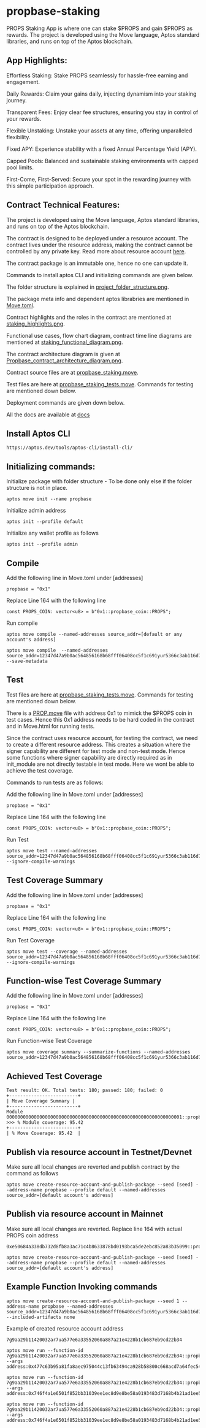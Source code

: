 # propbase-staking

PROPS Staking App is where one can stake $PROPS and gain $PROPS as rewards.
The project is developed using the Move language, Aptos standard libraries, and runs on top of the Aptos blockchain.

## App Highlights:

Effortless Staking: Stake PROPS seamlessly for hassle-free earning and engagement.

Daily Rewards: Claim your gains daily, injecting dynamism into your staking journey.

Transparent Fees: Enjoy clear fee structures, ensuring you stay in control of your rewards.

Flexible Unstaking: Unstake your assets at any time, offering unparalleled flexibility.

Fixed APY: Experience stability with a fixed Annual Percentage Yield (APY).

Capped Pools: Balanced and sustainable staking environments with capped pool limits.

First-Come, First-Served: Secure your spot in the rewarding journey with this simple participation approach.

## Contract Technical Features:

The project is developed using the Move language, Aptos standard libraries, and runs on top of the Aptos blockchain.

The contract is designed to be deployed under a resource account. The contract lives under the resource address, making the contract cannot be controlled by any private key. Read more about resource account [here](https://aptos.dev/move/move-on-aptos/resource-accounts).

The contract package is an immutable one, hence no one can update it.

Commands to install aptos CLI and initializing commands are given below.

The folder structure is explained in [project_folder_structure.png](https://github.com/Propbase-Application/propbase_staking_blockchain/tree/main/docs/project_folder_structure.png).

The package meta info and dependent aptos librabries are mentioned in [Move.toml](https://github.com/Propbase-Application/propbase_staking_blockchain/blob/main/Move.toml).

Contract highlights and the roles in the contract are mentioned at [staking_highlights.png](https://github.com/Propbase-Application/propbase_staking_blockchain/tree/main/docs/staking_highlights.png).

Functional use cases, flow chart diagram, contract time line diagrams are mentioned at [staking_functional_diagram.png](https://github.com/Propbase-Application/propbase_staking_blockchain/tree/main/docs/staking_functional_diagram.png).

The contract architecture diagram is given at [Propbase_contract_architecture_diagram.png](https://github.com/Propbase-Application/propbase_staking_blockchain/tree/main/docs/Propbase_contract_architecture_diagram.png).

Contract source files are at [propbase_staking.move](https://github.com/Propbase-Application/propbase_staking_blockchain/tree/main/sources/propbase_staking.move).

Test files are here at [propbase_staking_tests.move](https://github.com/Propbase-Application/propbase_staking_blockchain/tree/main/tests/propbase_staking_tests.move). Commands for testing are mentioned down below.

Deployment commands are given down below.

All the docs are available at [docs](https://github.com/Propbase-Application/propbase_staking_blockchain/tree/main/docs)

## Install Aptos CLI

```
https://aptos.dev/tools/aptos-cli/install-cli/
```

## Initializing commands:

Initialize package with folder structure - To be done only else if the folder structure is not in place.

```
aptos move init --name propbase

```

Initialize admin address

```
aptos init --profile default
```

Initialize any wallet profile as follows

```
aptos init --profile admin
```

## Compile

Add the following line in Move.toml under [addresses]

```
propbase = "0x1"
```

Replace Line 164 with the following line

```
const PROPS_COIN: vector<u8> = b"0x1::propbase_coin::PROPS";
```

Run compile

```
aptos move compile --named-addresses source_addr=[default or any account's address]
```

```
aptos move compile  --named-addresses source_addr=12347d47a9b0ac564856168b68fff06408cc5f1c691yur5366c3ab116d76rsdf --save-metadata
```

## Test

Test files are here at [propbase_staking_tests.move](https://github.com/Propbase-Application/propbase_staking_blockchain/tree/main/tests/propbase_staking_tests.move). Commands for testing are mentioned down below.

There is a [PROP.move](https://github.com/Propbase-Application/propbase_staking_blockchain/tree/main/sources/test/PROP.move) file with address 0x1 to mimick the $PROPS coin in test cases. Hence this 0x1 address needs to be hard coded in the contract and in Move.html for running tests.

Since the contract uses resource account, for testing the contract, we need to create a different resource address. This creates a situation where the signer capability are different for test mode and non-test mode. Hence some functions where signer capability are directly required as in init_module are not directly testable in test mode. Here we wont be able to achieve the test coverage.

Commands to run tests are as follows:

Add the following line in Move.toml under [addresses]

```
propbase = "0x1"
```

Replace Line 164 with the following line

```
const PROPS_COIN: vector<u8> = b"0x1::propbase_coin::PROPS";
```

Run Test

```
aptos move test --named-addresses source_addr=12347d47a9b0ac564856168b68fff06408cc5f1c691yur5366c3ab116d76rsdf --ignore-compile-warnings
```

## Test Coverage Summary

Add the following line in Move.toml under [addresses]

```
propbase = "0x1"
```

Replace Line 164 with the following line

```
const PROPS_COIN: vector<u8> = b"0x1::propbase_coin::PROPS";
```

Run Test Coverage

```
aptos move test --coverage --named-addresses source_addr=12347d47a9b0ac564856168b68fff06408cc5f1c691yur5366c3ab116d76rsdf --ignore-compile-warnings
```

## Function-wise Test Coverage Summary

Add the following line in Move.toml under [addresses]

```
propbase = "0x1"
```

Replace Line 164 with the following line

```
const PROPS_COIN: vector<u8> = b"0x1::propbase_coin::PROPS";
```

Run Function-wise Test Coverage

```
aptos move coverage summary --summarize-functions --named-addresses source_addr=12347d47a9b0ac564856168b68fff06408cc5f1c691yur5366c3ab116d76rsdf
```

## Achieved Test Coverage

```
Test result: OK. Total tests: 180; passed: 180; failed: 0
+-------------------------+
| Move Coverage Summary |
+-------------------------+
Module 0000000000000000000000000000000000000000000000000000000000000001::propbase_staking
>>> % Module coverage: 95.42
+-------------------------+
| % Move Coverage: 95.42  |
```

## Publish via resource account in Testnet/Devnet

Make sure all local changes are reverted and publish contract by the command as follows

```
aptos move create-resource-account-and-publish-package --seed [seed] --address-name propbase --profile default --named-addresses source_addr=[default account's address]
```

## Publish via resource account in Mainnet

Make sure all local changes are reverted.
Replace line 164 with actual PROPS coin address

```
0xe50684a338db732d8fb8a3ac71c4b8633878bd0193bca5de2ebc852a83b35099::propbase_coin::PROPS
```

```
aptos move create-resource-account-and-publish-package --seed [seed] --address-name propbase --profile default --named-addresses source_addr=[default account's address]
```

## Example Function Invoking commands

```
aptos move create-resource-account-and-publish-package --seed 1 --address-name propbase --named-addresses source_addr=12347d47a9b0ac564856168b68fff06408cc5f1c691yur5366c3ab116d76rsdf --included-artifacts none

```

Example of created resource account address

```
7g9aa29b11420032ar7ua577e6a33552060a887a21e4228b1cb687eb9cd22b34
```

```
aptos move run --function-id 7g9aa29b11420032ar7ua577e6a33552060a887a21e4228b1cb687eb9cd22b34::propbase_staking::set_admin --args address:0x477c63b95a81fa8aec975044c13fb63494ca928b58800c668acd7a64fec544ba
```

```
aptos move run --function-id 7g9aa29b11420032ar7ua577e6a33552060a887a21e4228b1cb687eb9cd22b34::propbase_staking::set_treasury --args address:0x746f4a1e6501f852bb31039ee1ec8d9e8be58a0193483d7168b4b21ad1ee5897
```

```
aptos move run --function-id 7g9aa29b11420032ar7ua577e6a33552060a887a21e4228b1cb687eb9cd22b34::propbase_staking::set_reward_treasurer --args address:0x746f4a1e6501f852bb31039ee1ec8d9e8be58a0193483d7168b4b21ad1ee5897
```
